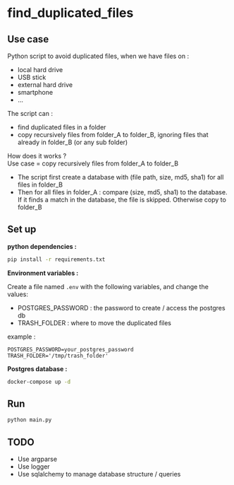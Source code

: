 # find_duplicated_files

## Use case
Python script to avoid duplicated files, when we have files on :
- local hard drive
- USB stick
- external hard drive
- smartphone
- ...

The script can :
- find duplicated files in a folder
- copy recursively files from folder_A to folder_B, ignoring files that already in folder_B (or any sub folder)

How does it works ?  
Use case = copy recursively files from folder_A to folder_B
- The script first create a database with (file path, size, md5, sha1) for all files in folder_B
- Then for all files in folder_A : compare (size, md5, sha1) to the database. If it finds a match in the database, the file is skipped. Otherwise copy to folder_B

## Set up
**python dependencies :**
```bash
pip install -r requirements.txt
```

**Environment variables :**

Create a file named `.env` with the following variables, and change the values:
- POSTGRES_PASSWORD : the password to create / access the postgres db
- TRASH_FOLDER : where to move the duplicated files

example :
```
POSTGRES_PASSWORD=your_postgres_password
TRASH_FOLDER='/tmp/trash_folder'
```

**Postgres database :**
```bash
docker-compose up -d
```


## Run
```bash
python main.py
```


## TODO
- Use argparse
- Use logger
- Use sqlalchemy to manage database structure / queries
